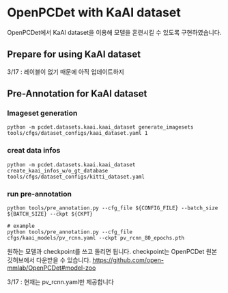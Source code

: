 # OpenPCDet with KaAI dataset

OpenPCDet에서 KaAI dataset을 이용해 모델을 훈련시킬 수 있도록 구현하였습니다.

## Prepare for using KaAI dataset

3/17 : 레이블이 없기 때문에 아직 업데이트하지 

## Pre-Annotation for KaAI dataset

### Imageset generation
    python -m pcdet.datasets.kaai.kaai_dataset generate_imagesets tools/cfgs/dataset_configs/kaai_dataset.yaml 1

### creat data infos
    python -m pcdet.datasets.kaai.kaai_dataset create_kaai_infos_w/o_gt_database tools/cfgs/dataset_configs/kitti_dataset.yaml

### run pre-annotation
    python tools/pre_annotation.py --cfg_file ${CONFIG_FILE} --batch_size ${BATCH_SIZE} --ckpt ${CKPT}
    
    # example
    python tools/pre_annotation.py --cfg_file cfgs/kaai_models/pv_rcnn.yaml --ckpt pv_rcnn_80_epochs.pth

원하는 모델과 checkpoint를 쓰고 돌리면 됩니다.
checkpoint는 OpenPCDet 원본 깃허브에서 다운받을 수 있습니다.
https://github.com/open-mmlab/OpenPCDet#model-zoo

3/17 : 현재는 pv_rcnn.yaml만 제공합니다
